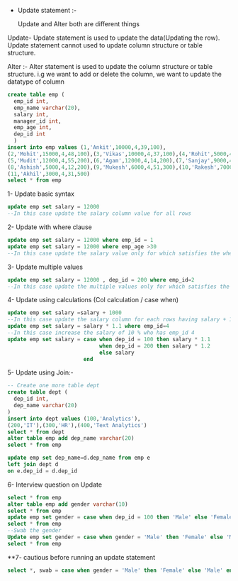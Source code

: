 * Update statement :-

  Update and Alter both are different things

Update- Update statement is used to update the data(Updating the row). Update statement cannot
used to update column structure or table structure.

Alter :- Alter statement is used to update the column structure or table structure.
i.g we want to add or delete the column, we want to update the datatype of column
```SQL
create table emp (
  emp_id int,
  emp_name varchar(20),
  salary int,
  manager_id int,
  emp_age int,
  dep_id int 
  )
insert into emp values (1,'Ankit',10000,4,39,100),
(2,'Mohit',15000,4,48,100),(3,'Vikas',10000,4,37,100),(4,'Rohit',5000,4,16,100),
(5,'Mudit',12000,4,55,200),(6,'Agam',12000,4,14,200),(7,'Sanjay',9000,4,13,200),
(8,'Ashish',5000,4,12,200),(9,'Mukesh',6000,4,51,300),(10,'Rakesh',7000,4,50,300),
(11,'Akhil',3000,4,31,500)
select * from emp
```
1- Update basic syntax
```SQL
update emp set salary = 12000
--In this case update the salary column value for all rows
```
2- Update with where clause
```SQL
update emp set salary = 12000 where emp_id = 1
update emp set salary = 12000 where emp_age >30
--In this case update the salary value only for which satisfies the where condition.
```
3- Update multiple values 
```SQL
update emp set salary = 12000 , dep_id = 200 where emp_id=2
--In this case update the multiple values only for which satisfies the where condition.
```
4- Update using calculations (Col calculation / case when)
```SQL
update emp set salary =salary + 1000
--In this case update the salary column for each rows having salary + 1000
update emp set salary = salary * 1.1 where emp_id=4
--In this case increase the salary of 10 % who has emp_id 4
update emp set salary = case when dep_id = 100 then salary * 1.1
                             when dep_id = 200 then salary * 1.2
                             else salary
                        end
```
5- Update using Join:-
```SQL
-- Create one more table dept
create table dept (
  dep_id int,
  dep_name varchar(20)
)
insert into dept values (100,'Analytics'),
(200,'IT'),(300,'HR'),(400,'Text Analytics')
select * from dept
alter table emp add dep_name varchar(20)
select * from emp

update emp set dep_name=d.dep_name from emp e 
left join dept d
on e.dep_id = d.dep_id
```
6- Interview question on Update
```SQL
select * from emp
alter table emp add gender varchar(10)
select * from emp
update emp set gender = case when dep_id = 100 then 'Male' else 'Female' end
select * from emp
--Swab the gender 
Update emp set gender = case when gender = 'Male' then 'Female' else 'Male' end
select * from emp
```
**7- cautious before running an update statement
```SQL
select *, swab = case when gender = 'Male' then 'Female' else 'Male' end from emp
```
